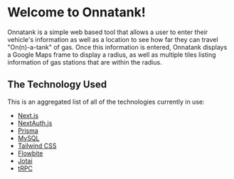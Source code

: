 # Welcome to Onnatank!

Onnatank is a simple web based tool that allows a user to enter their vehicle's information as well as a location to see how far they can travel "On(n)-a-tank" of gas. Once this information is entered, Onnatank displays a Google Maps frame to display a radius, as well as multiple tiles listing information of gas stations that are within the radius.

## The Technology Used

This is an aggregated list of all of the technologies currently in use:

- [Next.js](https://nextjs.org)
- [NextAuth.js](https://next-auth.js.org)
- [Prisma](https://prisma.io)
- [MySQL](https://www.mysql.com)
- [Tailwind CSS](https://tailwindcss.com)
- [Flowbite](https://flowbite.com)
- [Jotai](https://jotai.org)
- [tRPC](https://trpc.io)
